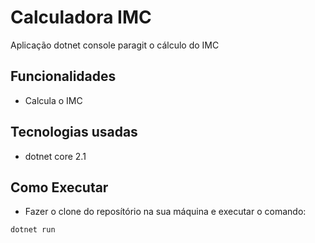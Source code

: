 # Calculadora IMC

Aplicação dotnet console paragit  o cálculo do IMC

## Funcionalidades

- Calcula o IMC

## Tecnologias usadas

- dotnet core 2.1

## Como Executar

- Fazer o clone do reposítório na sua máquina e executar o comando:

```
dotnet run
```